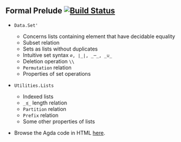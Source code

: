 ## Formal Prelude [![Build Status](https://travis-ci.com/omelkonian/formal-prelude.svg?branch=master)](https://travis-ci.com/omelkonian/formal-prelude)

- `Data.Set'`
  * Concerns lists containing element that have decidable equality
  * Subset relation
  * Sets as lists without duplicates
  * Intuitive set syntax `∅, ∣_∣, _─_, _∪_`
  * Deletion operation `\\`
  * `Permutation` relation
  * Properties of set operations

- `Utilities.Lists`
  * Indexed lists
  * `_≾_` length relation
  * `Partition` relation
  * `Prefix` relation
  * Some other properties of lists

- Browse the Agda code in HTML [here](http://omelkonian.github.io/formal-prelude).
